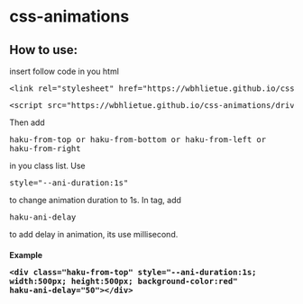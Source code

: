 # css-animations

## How to use:
insert follow code in you html
<pre>&lt;link rel="stylesheet" href="https://wbhlietue.github.io/css-animations/animation.css" /&gt; </pre>
<pre>&lt;script src="https://wbhlietue.github.io/css-animations/driver.js"&gt;&lt;/script&gt;</pre>

Then add <pre>haku-from-top or haku-from-bottom or haku-from-left or haku-from-right</pre> in you class list.
Use <pre>style="--ani-duration:1s"</pre> to change animation duration to 1s.
In tag, add <pre>haku-ani-delay</pre> to add delay in animation, its use millisecond.
#### Example <pre>&lt;div class="haku-from-top" style="--ani-duration:1s; width:500px; height:500px; background-color:red" haku-ani-delay="50"&gt;&lt;/div&gt;</pre>

